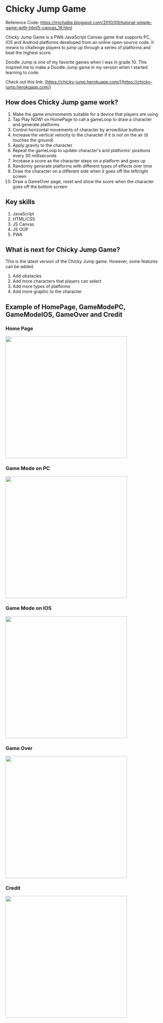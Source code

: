 # Chicky Jump Game
Reference Code: https://michalbe.blogspot.com/2010/09/tutorial-simple-game-with-html5-canvas_19.html 

Chicky Jump Game is a PWA JavaScript Canvas game that supports PC, IOS and Android platforms developed from an online open-source code. It means to challenge players to jump up through a series of platforms and beat the highest score. 

Doodle Jump is one of my favorite games when I was in grade 10. This inspired me to make a Doodle Jump game in my version when I started learning to code.  

Check out this link: [https://chicky-jump.herokuapp.com/](https://chicky-jump.herokuapp.com/)

## How does Chicky Jump game work?
1. Make the game environments suitable for a device that players are using
2. Tap Play NOW! on HomePage to call a gameLoop to draw a character and generate platforms
3. Control horizontal movements of character by arrow/blue buttons
4. Increase the vertical velocity to the character if it is not on the air (it touches the ground)
5. Apply gravity to the character
6. Repeat the gameLoop to update character's and platforms' positions every 30 milliseconds
7. Increase a score as the character steps on a platform and goes up
8. Randomly generate platforms with different types of effects over time
9. Draw the character on a different side when it goes off the left/right screen 
10. Draw a GameOver page, reset and show the score when the character goes off the bottom screen

## Key skills
1. JavaScript
2. HTML/CSS
3. JS Canvas
4. JS OOP
5. PWA

## What is next for Chicky Jump Game?
This is the latest version of the Chicky Jump game. However, some features can be added.
1. Add obstacles
2. Add more characters that players can select
3. Add more types of platforms
4. Add more graphic to the character

## Example of HomePage, GameModePC, GameModeIOS, GameOver and Credit

### Home Page
<img src="img/HomePage.jpg" width=400>

### Game Mode on PC
<img src="img/GameModePC.jpg" width=400>

### Game Mode on IOS
<img src="img/GameModeIOS.jpg" width=400>

### Game Over
<img src="img/GameOver.jpg" width=400>

### Credit
<img src="img/credit.jpg" width=400>
  
